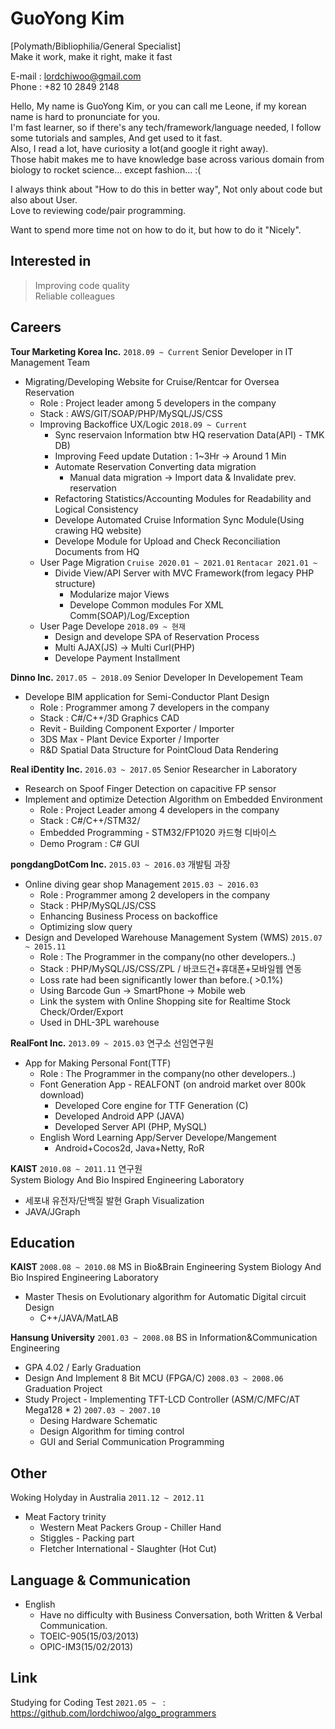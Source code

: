 # GuoYong Kim
[Polymath/Bibliophilia/General Specialist]  
Make it work, make it right, make it fast  


E-mail : <lordchiwoo@gmail.com>  
Phone : +82 10 2849 2148


Hello, My name is GuoYong Kim, or you can call me Leone, if my korean name is hard to pronunciate for you.  
I'm fast learner, so if there's any tech/framework/language needed, I follow some tutorials and samples, And get used to it fast.  
Also, I read a lot, have curiosity a lot(and google it right away).   
Those habit makes me to have knowledge base across various domain from biology to rocket science... except fashion... :(   

I always think about "How to do this in better way", Not only about code but also about User.  
Love to reviewing code/pair programming.  

Want to spend more time not on how to do it, but how to do it "Nicely".  


## Interested in
> Improving code quality  
> Reliable colleagues
> 
  
  

## Careers
**Tour Marketing Korea Inc.** `2018.09 ~ Current`  Senior Developer in IT Management Team
+ Migrating/Developing Website for Cruise/Rentcar for Oversea Reservation
	+ Role : Project leader among 5 developers in the company
	+ Stack : AWS/GIT/SOAP/PHP/MySQL/JS/CSS
	+ Improving Backoffice UX/Logic `2018.09 ~ Current`
		+ Sync reservaion Information btw HQ reservation Data(API) - TMK DB) 
		+  Improving Feed update Dutation : 1~3Hr ->  Around 1 Min
		+  Automate Reservation Converting data migration
			+ Manual data migration -> Import data & Invalidate prev. reservation
		+ Refactoring Statistics/Accounting Modules for Readability and Logical Consistency
		+ Develope Automated Cruise Information Sync Module(Using crawing HQ website)
		+ Develope Module for Upload and Check Reconciliation Documents from HQ
	+ User Page Migration `Cruise 2020.01 ~ 2021.01` `Rentacar 2021.01 ~ `
		+  Divide View/API Server with MVC Framework(from legacy PHP structure)
			+ Modularize major Views
			+ Develope Common modules For XML Comm(SOAP)/Log/Exception
	+ User Page Develope `2018.09 ~ 현재`
		+ Design and develope SPA of Reservation Process
		+ Multi AJAX(JS) -> Multi Curl(PHP)
		+ Develope Payment Installment


**Dinno Inc.** `2017.05 ~ 2018.09`  Senior Developer In Developement Team
+ Develope BIM application for Semi-Conductor Plant Design
	+ Role : Programmer among 7 developers in the company
	+ Stack : C#/C++/3D Graphics CAD
	+ Revit - Building Component Exporter / Importer
	+ 3DS Max - Plant Device Exporter / Importer
	+ R&D Spatial Data Structure for PointCloud Data Rendering
	
**Real iDentity Inc.** `2016.03 ~ 2017.05`  Senior Researcher in Laboratory
+ Research on Spoof Finger Detection on capacitive FP sensor
+ Implement and optimize Detection Algorithm on Embedded Environment
	+ Role : Project Leader among 4 developers in the company
	+ Stack : C#/C++/STM32/
	+ Embedded Programming - STM32/FP1020 카드형 디바이스
	+ Demo Program : C# GUI

**pongdangDotCom Inc.** `2015.03 ~ 2016.03`  개발팀 과장
+ Online diving gear shop Management `2015.03 ~ 2016.03`
	+ Role : Programmer among 2 developers in the company
	+ Stack : PHP/MySQL/JS/CSS
	+ Enhancing Business Process on backoffice
	+ Optimizing slow query
+ Design and Developed Warehouse Management System (WMS) `2015.07 ~ 2015.11`
	+ Role : The Programmer in the company(no other developers..)
	+ Stack : PHP/MySQL/JS/CSS/ZPL / 바코드건+휴대폰+모바일웹 연동
	+ Loss rate had been significantly lower than before.( >0.1%)
	+ Using Barcode Gun -> SmartPhone -> Mobile web
	+ Link the system with Online Shopping site for Realtime Stock Check/Order/Export
	+ Used in DHL-3PL warehouse

**RealFont Inc.** `2013.09 ~ 2015.03`  연구소 선임연구원
+ App for Making Personal Font(TTF)
	+ Role : The Programmer in the company(no other developers..)
	+ Font Generation App - REALFONT (on android market over 800k download)
		+ Developed Core engine for TTF Generation (C)
		+ Developed Android APP (JAVA)
		+ Developed Server API (PHP, MySQL)
	+ English Word Learning App/Server Develope/Mangement
		+ Android+Cocos2d, Java+Netty, RoR
  
**KAIST** `2010.08 ~ 2011.11`  연구원  
System Biology And Bio Inspired Engineering Laboratory
+ 세포내 유전자/단백질 발현 Graph Visualization
+ JAVA/JGraph
  
    
## Education
**KAIST** `2008.08 ~ 2010.08`  MS in Bio&Brain Engineering
System Biology And Bio Inspired Engineering Laboratory
+ Master Thesis on Evolutionary algorithm for Automatic Digital circuit Design
	+ C++/JAVA/MatLAB
 
 
**Hansung University** `2001.03 ~ 2008.08`  BS in Information&Communication Engineering
+ GPA 4.02 / Early Graduation
+ Design And Implement 8 Bit MCU (FPGA/C) `2008.03 ~ 2008.06` Graduation Project
+ Study Project - Implementing TFT-LCD Controller (ASM/C/MFC/AT Mega128 * 2) `2007.03 ~ 2007.10`
	+ Desing Hardware Schematic
	+ Design Algorithm for timing control
	+ GUI and Serial Communication Programming


## Other
Woking Holyday in Australia `2011.12 ~ 2012.11`
+ Meat Factory trinity
	+ Western Meat Packers Group - Chiller Hand
	+ Stiggles - Packing part
	+ Fletcher International - Slaughter (Hot Cut)

## Language & Communication
+ English
	+ Have no difficulty with Business Conversation, both Written & Verbal Communication.  
	+ TOEIC-905(15/03/2013)  
	+ OPIC-IM3(15/02/2013)


## Link
Studying for Coding Test `2021.05 ~ ` : https://github.com/lordchiwoo/algo_programmers
